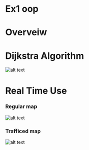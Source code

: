 # Ex1 oop
# Overveiw 
# Dijkstra Algorithm
![alt text](https://i.ibb.co/G25wb87/Dijkstra-Ex1.png)
# Real Time Use
### Regular map
![alt text](https://i.ibb.co/bPsr89n/2020-11-19-10-43-40.png)
### Trafficed map 
![alt text](https://i.ibb.co/s2G6Xgx/2020-11-19-10-43-52.png)

